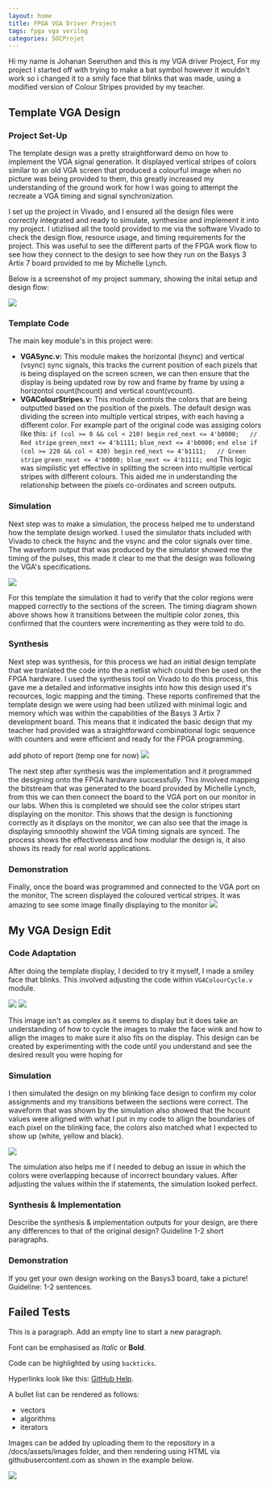 ```yaml
---
layout: home
title: FPGA VGA Driver Project
tags: fpga vga verilog
categories: SOCProjet
---
```


Hi my name is Johanan Seeruthen and this is my VGA driver Project, For my project I started off with trying to make a bat symbol however it wouldn't work so i changed it to a smily face that blinks that was made, using a modified version of Colour Stripes provided by my teacher.

## **Template VGA Design**
### **Project Set-Up**
The template design was a pretty straightforward demo on how to implement the VGA signal generation. It displayed vertical stripes of colors similar to an old VGA screen that produced a colourful image when no picture was being provided to them, this greatly increased my understanding of the ground work for how I was going to attempt the recreate a VGA timing and signal synchronization.

I set up the project in Vivado, and I ensured all the design files were correctly integrated and ready to simulate, synthesise and implement it into my project. I utizlised all the toold provided to me via the software Vivado to check the design flow, resource usage, and timing requirements for the project. This was useful to see the different parts of the FPGA work flow to see how they connect to the design to see how they run on the Basys 3 Artix 7 board provided to me by Michelle Lynch. 


Below is a screenshot of my project summary, showing the inital setup and design flow:



<img src="https://raw.githubusercontent.com/Johanan26/SOC/main/docs/assets/images/Overview.png">


### **Template Code**
The main key module's in this project were:
- **VGASync.v:** This module makes the horizontal (hsync) and vertical (vsync) sync signals, this tracks the current position of each pizels that is being displayed on the screen screen, we can then ensure that the display is being updated row by row and frame by frame by using a horizontol count(hcount) and vertical count(vcount).
- **VGAColourStripes.v:** This module controls the colors that are being outputted based on the position of the pixels. The default design was dividing the screen into multiple vertical stripes, with each having a different color.
For example part of the original code was assiging colors like this: `if (col >= 0 && col < 210) begin` `red_next <= 4'b0000;   // Red stripe` `green_next <= 4'b1111;` `blue_next <= 4'b0000;` `end else if (col >= 220 && col < 430) begin` `red_next <= 4'b1111;   // Green stripe` `green_next <= 4'b0000; blue_next <= 4'b1111; end`
This logic was simplistic yet effective in splitting the screen into multiple vertical stripes with different colours. This aided me in understanding the relationship between the pixels co-ordinates and screen outputs.
### **Simulation**
Next step was to make a simulation, the process helped me to understand how the template design worked. I used the simulator thats included with Vivado to check the hsync and the vsync and the color signals over time. The waveform output that was produced by the simulator showed me the timing of the pulses, this made it clear to me that the design was following the VGA's specifications.

<img src="https://raw.githubusercontent.com/Johanan26/SOC/main/docs/assets/images/Working Demo Sim.png">

For this template the simulation it had to verify that the color regions were mapped correctly to the sections of the screen. The timing diagram shown above shows how it transitions between the multiple color zones, this confirmed that the counters were incrementing as they were told to do.
### **Synthesis**
Next step was synthesis, for this process we had an initial design template that we tranlated the code into the a netlist which could then be used on the FPGA hardware. I used the synthesis tool on Vivado to do this process, this gave me a detailed and informative insights into how this design used it's recources, logic mapping and the timing. These reports confiremed that the template design we were using had been utilized with minimal logic and memory which was within the capabilities of the Basys 3 Artix 7 development board. This means that it indicated the basic design that my teacher had provided was a straightforward combinational logic sequence with counters and were efficient and ready for the FPGA programming.

add photo of report (temp one for now)
<img src="https://raw.githubusercontent.com/Johanan26/SOC/main/docs/assets/images/synthesis report.png">

The next step after synthesis was the implementation and it programmed the designing onto the FPGA hardware successfully. This involved mapping the bitstream that was generated to the board provided by Michelle Lynch, from this we can then connect the board to the VGA port on our monitor in our labs. When this is completed we should see the color stripes start displaying on the monitor. This shows that the design is functioning correctly as it displays on the monitor, we can also see that the image is displaying smnoothly showinf the VGA timing signals are synced. The process shows the effectiveness and how modular the design is, it also shows its ready for real world applications.

### **Demonstration**
Finally, once the board was programmed and connected to the VGA port on the monitor, The screen displayed the coloured vertical stripes. It was amazing to see some image finally displaying to the monitor
<img src="https://raw.githubusercontent.com/Johanan26/SOC/main/docs/assets/images/TempDisplay.png">


## **My VGA Design Edit**
### **Code Adaptation**
After doing the template display, I decided to try it myself, I made a smiley face that blinks. This involved adjusting the code within `VGAColourCycle.v` module.

<img src="https://raw.githubusercontent.com/Johanan26/SOC/main/docs/assets/images/face blinking.jpg">
<img src="https://raw.githubusercontent.com/Johanan26/SOC/main/docs/assets/images/ActualDisplay.png">

This image isn't as complex as it seems to display but it does take an understanding of how to cycle the images to make the face wink and how to allign the images to make sure it also fits on the display. This design can be created by experimenting with the code until you understand and see the desired result you were hoping for
### **Simulation**
I then simulated the design on my blinking face design to confirm my color assignments and my transitions between the sections were correct. The waveform that was shown by the simulation also showed that the hcount values were alligned with what I put in my code to allign the boundaries of each pixel on the blinking face, the colors also matched what I expected to show up (white, yellow and black).

<img src="https://raw.githubusercontent.com/Johanan26/SOC/main/docs/assets/images/Working Demo Sim.png">

The simulation also helps me if I needed to debug an issue in which the colors were overlapping because of incorrect boundary values. After adjusting the values within the if statements, the simulation looked perfect.
### **Synthesis & Implementation**
Describe the synthesis & implementation outputs for your design, are there any differences to that of the original design? Guideline 1-2 short paragraphs.
### **Demonstration**
If you get your own design working on the Basys3 board, take a picture! Guideline: 1-2 sentences.

## **Failed Tests**
This is a paragraph. Add an empty line to start a new paragraph.

Font can be emphasised as *Italic* or **Bold**.

Code can be highlighted by using `backticks`.

Hyperlinks look like this: [GitHub Help](https://help.github.com/).

A bullet list can be rendered as follows:
- vectors
- algorithms
- iterators

Images can be added by uploading them to the repository in a /docs/assets/images folder, and then rendering using HTML via githubusercontent.com as shown in the example below.

<img src="https://raw.githubusercontent.com/melgineer/fpga-vga-verilog/main/docs/assets/images/VGAPrjSrcs.png">
